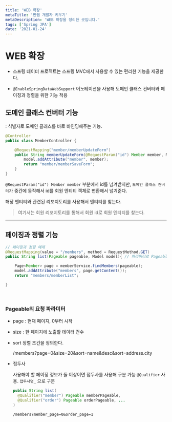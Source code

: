 ```yaml
---
title: 'WEB 확장'
metaTitle: '만렙 개발자 키우기'
metaDescription: 'WEB 확장을 정리한 곳입니다.'
tags: ['Spring JPA']
date: '2021-01-24'
---
```


# WEB 확장

- 스프링 데이터 프로젝트는 스프링 MVC에서 사용할 수 있는 편리한 기능을 제공한다.


- `@EnableSpringDataWebSupport` 어노테이션을 사용해 도메인 클래스 컨버터와 페이징과 정렬을 위한 기능 적용

## 도메인 클래스 컨버터 기능

: 식별자로 도메인 클래스를 바로 바인딩해주는 기능.

```java
@Controller
public class MemberController {

    @RequestMapping("member/memberUpdateForm")
    public String memberUpdateForm(@RequestParam("id") Member member, Model model){
        model.addAttribute("member", member);
        return "member/memberSaveForm";
    }
}
```

`@RequestParam("id") Member member` 부분에서 id를 넘겨받지만, `도메인 클래스 컨버터`가 중간에 동작해서 id를 회원 엔티티 객체로 변환해서 넘겨준다.

 해당 엔티티와 관련된 리포지토리를 사용해서 엔티티를 찾는다.
> 여기서는 회원 리포지토리를 통해서 회원 id로 회원 엔티티를 찾는다.

---

## 페이징과 정렬 기능

```java
// 페이징과 정렬 예제
@RequestMapping(value = "/members", method = RequestMethod.GET)
public String list(Pageable pageable, Model model){ // 파라미터로 Pageable을 받는다. Pageable은 요청 파라미터 정보로 만들어진다.

    Page<Member> page = memberService.findMembers(pageable);
    model.addAttribute("members", page.getContent());
    return "members/memberList";

}
```
<br/>

### Pageable의 요청 파라미터
- page : 현재 페이지, 0부터 시작

- size : 한 페이지에 노출할 데이터 건수

- sort 정렬 조건을 정의한다.


    /members?page=0&size=20&sort=name&desc&sort=address.city


- 접두사

  사용해야 할 페이징 정보가 둘 이상이면 접두사를 사용해 구분 가능 `@Qualifier` 사용. `접두사명_` 으로 구분

  ```java
  public String list(
    @Qualifier("member") Pageable memberPageable,
    @Qualifier("order") Pageable orderPageable, ...
  )
  ```
  `/members?member_page=0&order_page=1`
